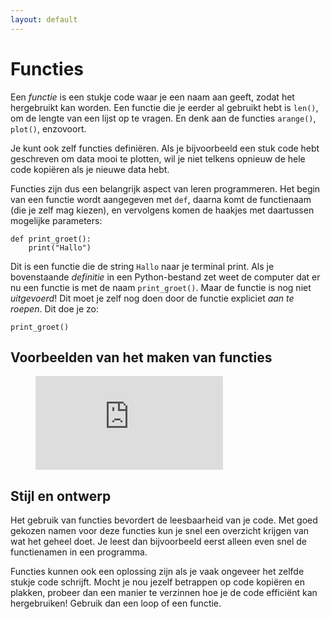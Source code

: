 ```yaml
---
layout: default
---
```

# Functies

Een *functie* is een stukje code waar je een naam aan geeft, zodat het hergebruikt kan worden. Een
functie die je eerder al gebruikt hebt is `len()`, om de lengte van een lijst op te vragen. En denk
aan de functies `arange()`, `plot()`, enzovoort.

Je kunt ook zelf functies definiëren. Als je bijvoorbeeld een stuk code hebt geschreven om data
mooi te plotten, wil je niet telkens opnieuw de hele code kopiëren als je nieuwe data hebt.

Functies zijn dus een belangrijk aspect van leren programmeren. Het begin van een functie wordt
aangegeven met `def`, daarna komt de functienaam (die je zelf mag kiezen), en vervolgens komen de
haakjes met daartussen mogelijke parameters:

    def print_groet():
        print("Hallo")

Dit is een functie die de string `Hallo` naar je terminal print. Als je bovenstaande *definitie* in
een Python-bestand zet weet de computer dat er nu een functie is met de naam `print_groet()`. Maar
de functie is nog niet *uitgevoerd*! Dit moet je zelf nog doen door de functie expliciet *aan te
roepen*. Dit doe je zo:

    print_groet()

## Voorbeelden van het maken van functies

<figure class="video_container">
  <iframe src="https://vimeo.com/album/5380760/embed" frameborder="0" allowfullscreen="true"></iframe>
</figure>

## Stijl en ontwerp

Het gebruik van functies bevordert de leesbaarheid van je code. Met goed gekozen namen voor deze
functies kun je snel een overzicht krijgen van wat het geheel doet. Je leest dan bijvoorbeeld eerst
alleen even snel de functienamen in een programma.

Functies kunnen ook een oplossing zijn als je vaak ongeveer het zelfde stukje code schrijft. Mocht
je nou jezelf betrappen op code kopiëren en plakken, probeer dan een manier te verzinnen hoe je de
code efficiënt kan hergebruiken! Gebruik dan een loop of een functie.
